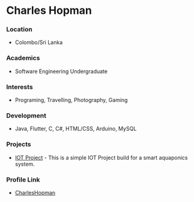 # Charles Hopman

### Location

- Colombo/Sri Lanka

### Academics

- Software Engineering Undergraduate

### Interests
- Programing, Travelling, Photography, Gaming

### Development

- Java, Flutter, C, C#, HTML/CSS, Arduino, MySQL

### Projects

-  [IOT Project](https://github.com/CharlesHopman/IOT_Project) - This is a simple IOT Project build for a smart aquaponics system.

### Profile Link

- [CharlesHopman](https://github.com/CharlesHopman)
